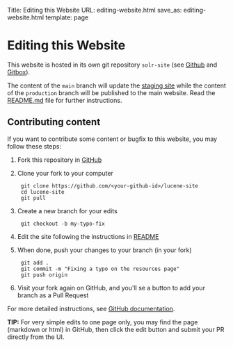 Title: Editing this Website
URL: editing-website.html
save_as: editing-website.html
template: page

# Editing this Website

This website is hosted in its own git repository `solr-site` (see [Github](https://github.com/apache/solr-site/) and [Gitbox](https://gitbox.apache.org/repos/asf/solr-site.git)).

The content of the `main` branch will update the [staging site](https://solr.staged.apache.org) while the content of the `production` branch will be published to the main website. Read the [README.md](https://github.com/apache/solr-site/) file for further instructions.

## Contributing content

If you want to contribute some content or bugfix to this website, you may follow these steps:

1. Fork this repository in [GitHub](https://github.com/apache/solr-site)
2. Clone your fork to your computer

        git clone https://github.com/<your-github-id>/lucene-site
        cd lucene-site
        git pull

3. Create a new branch for your edits

        git checkout -b my-typo-fix

4. Edit the site following the instructions in [README](https://github.com/apache/solr-site/)
5. When done, push your changes to your branch (in your fork)

        git add .
        git commit -m "Fixing a typo on the resources page"
        git push origin

6. Visit your fork again on GitHub, and you'll se a button to add your branch as a Pull Request

For more detailed instructions, see [GitHub documentation](https://docs.github.com/en/github/collaborating-with-issues-and-pull-requests/creating-a-pull-request-from-a-fork).

**TIP:** For very simple edits to one page only, you may find the page (markdown or html) in GitHub, then click the edit button and submit your PR directly from the UI.
